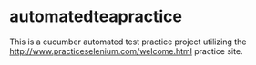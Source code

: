 # automatedteapractice
This is a cucumber automated test practice project utilizing the http://www.practiceselenium.com/welcome.html practice site.
